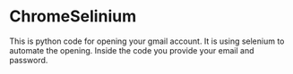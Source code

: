 # ChromeSelinium

This is python code for opening your gmail account. It is using selenium to automate the opening. Inside the code you provide your email and password.
